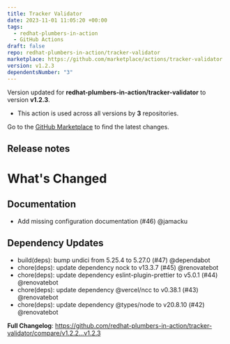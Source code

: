 ```yaml
---
title: Tracker Validator
date: 2023-11-01 11:05:20 +00:00
tags:
  - redhat-plumbers-in-action
  - GitHub Actions
draft: false
repo: redhat-plumbers-in-action/tracker-validator
marketplace: https://github.com/marketplace/actions/tracker-validator
version: v1.2.3
dependentsNumber: "3"
---
```



Version updated for **redhat-plumbers-in-action/tracker-validator** to version **v1.2.3**.
- This action is used across all versions by **3** repositories.

Go to the [GitHub Marketplace](https://github.com/marketplace/actions/tracker-validator) to find the latest changes.

## Release notes

# What's Changed

## Documentation

* Add missing configuration documentation (#46) @jamacku

## Dependency Updates

* build(deps): bump undici from 5.25.4 to 5.27.0 (#47) @dependabot
* chore(deps): update dependency nock to v13.3.7 (#45) @renovatebot
* chore(deps): update dependency eslint-plugin-prettier to v5.0.1 (#44) @renovatebot
* chore(deps): update dependency @vercel/ncc to v0.38.1 (#43) @renovatebot
* chore(deps): update dependency @types/node to v20.8.10 (#42) @renovatebot

**Full Changelog**: https://github.com/redhat-plumbers-in-action/tracker-validator/compare/v1.2.2...v1.2.3

